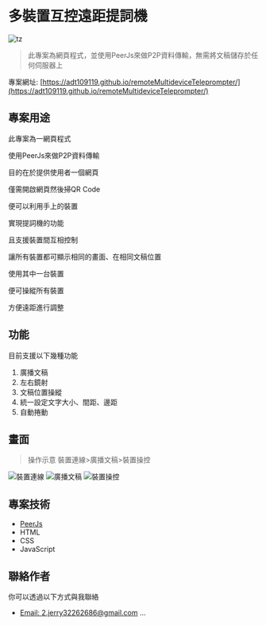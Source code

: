 # 多裝置互控遠距提詞機

![tz](https://user-images.githubusercontent.com/106337749/226092753-73d2f518-5271-469b-834d-2fa37507efc9.png)

> 此專案為網頁程式，並使用PeerJs來做P2P資料傳輸，無需將文稿儲存於任何伺服器上

專案網址: [https://adt109119.github.io/remoteMultideviceTeleprompter/](https://adt109119.github.io/remoteMultideviceTeleprompter/)

## 專案用途

此專案為一網頁程式

使用PeerJs來做P2P資料傳輸

目的在於提供使用者一個網頁

僅需開啟網頁然後掃QR Code

便可以利用手上的裝置

實現提詞機的功能

且支援裝置間互相控制

讓所有裝置都可顯示相同的畫面、在相同文稿位置

使用其中一台裝置

便可操縱所有裝置

方便遠距進行調整


## 功能

目前支援以下幾種功能
1. 廣播文稿
1. 左右鏡射
1. 文稿位置操縱
1. 統一設定文字大小、間距、邊距
1. 自動捲動


## 畫面

> 操作示意 裝置連線>廣播文稿>裝置操控

![裝置連線](https://user-images.githubusercontent.com/106337749/226097168-8dd985ca-745e-4489-a2f6-42bd5345fa71.png)
![廣播文稿](https://user-images.githubusercontent.com/106337749/226095809-42edcbc4-6435-435d-b2ed-343011489169.png)
![裝置操控](https://user-images.githubusercontent.com/106337749/226090806-1c121d34-5cb2-40a8-88cb-464e42854df3.png)


## 專案技術

- [PeerJs](https://peerjs.com/)
- HTML
- CSS
- JavaScript

## 聯絡作者

你可以透過以下方式與我聯絡

- [Email: 2.jerry32262686@gmail.com](mailto:2.jerry32262686@gmail.com)
...
